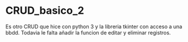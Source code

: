 # CRUD_basico_2
Es otro CRUD que hice con python 3 y la libreria tkinter con acceso a una bbdd. Todavia le falta añadir la funcion de editar y eliminar registros.
